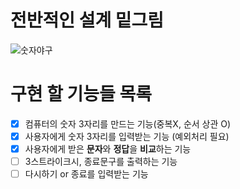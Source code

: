 # 전반적인 설계 밑그림
  ![숫자야구](https://user-images.githubusercontent.com/54941130/199437998-3b332319-664b-4c6f-8e03-c97b9937f5ad.png)
# 구현 할 기능들 목록
- [X] 컴퓨터의 숫자 3자리를 만드는 기능(중복X, 순서 상관 O) 
- [X] 사용자에게 숫자 3자리를 입력받는 기능 (예외처리 필요)
- [X] 사용자에게 받은 **문자**와 **정답**을 **비교**하는 기능
- [ ] 3스트라이크시, 종료문구를 출력하는 기능
- [ ] 다시하기 or 종료를 입력받는 기능